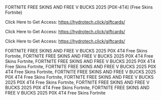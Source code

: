 FORTNITE FREE SKINS AND FREE V BUCKS 2025 [P0X-4T4] (Free Skins Fortnite)

Click Here to Get Access: https://hydrotech.click/giftcards/

Click Here to Get Access: https://hydrotech.click/giftcards/

Click Here to Get Access: https://hydrotech.click/giftcards/

FORTNITE FREE SKINS AND FREE V BUCKS 2025 P0X 4T4 Free Skins Fortnite, FORTNITE FREE SKINS AND FREE V BUCKS 2025 P0X 4T4 Free Skins Fortnite, FORTNITE FREE SKINS AND FREE V BUCKS 2025 P0X 4T4 Free Skins Fortnite, FORTNITE FREE SKINS AND FREE V BUCKS 2025 P0X 4T4 Free Skins Fortnite, FORTNITE FREE SKINS AND FREE V BUCKS 2025 P0X 4T4 Free Skins Fortnite, FORTNITE FREE SKINS AND FREE V BUCKS 2025 P0X 4T4 Free Skins Fortnite, FORTNITE FREE SKINS AND FREE V BUCKS 2025 P0X 4T4 Free Skins Fortnite, FORTNITE FREE SKINS AND FREE V BUCKS 2025 P0X 4T4 Free Skins Fortnite
